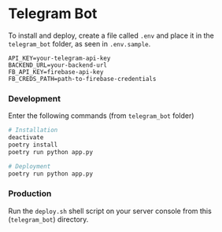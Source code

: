 # Telegram Bot

To install and deploy, create a file called `.env` and place it in the `telegram_bot` folder, as seen in `.env.sample`.

```env
API_KEY=your-telegram-api-key
BACKEND_URL=your-backend-url
FB_API_KEY=firebase-api-key
FB_CREDS_PATH=path-to-firebase-credentials
```

### Development

Enter the following commands (from `telegram_bot` folder)

```bash
# Installation
deactivate
poetry install
poetry run python app.py

# Deployment
poetry run python app.py
```

### Production

Run the `deploy.sh` shell script on your server console from this (`telegram_bot`) directory.
